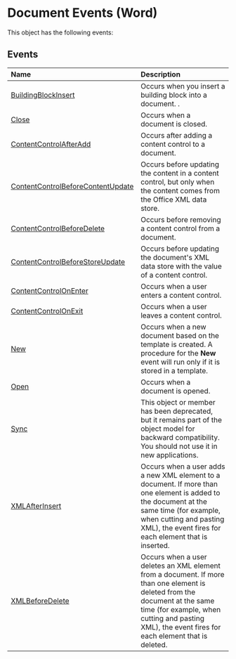 
# Document Events (Word)
This object has the following events:

## Events



|**Name**|**Description**|
|:-----|:-----|
|[BuildingBlockInsert](6c4b1f1f-da22-63b9-a3d9-21d7bedb4b5b.md)|Occurs when you insert a building block into a document. .|
|[Close](7758dbae-b624-d3b0-f42c-1404d40ecc78.md)|Occurs when a document is closed.|
|[ContentControlAfterAdd](9a19d147-76bd-eb92-5844-c56b2d6eae7c.md)|Occurs after adding a content control to a document.|
|[ContentControlBeforeContentUpdate](297241e3-fda9-1947-8b09-9dca97930dcf.md)|Occurs before updating the content in a content control, but only when the content comes from the Office XML data store.|
|[ContentControlBeforeDelete](a690fb97-0de3-de0e-7e84-edaaea756e83.md)|Occurs before removing a content control from a document.|
|[ContentControlBeforeStoreUpdate](a73aae31-bd03-1422-dbf2-1e7943d4a08a.md)|Occurs before updating the document's XML data store with the value of a content control.|
|[ContentControlOnEnter](593eca61-886c-85e9-fde2-1dc20c80740b.md)|Occurs when a user enters a content control.|
|[ContentControlOnExit](1c988334-2bb3-2a86-747b-0d1d46894da1.md)|Occurs when a user leaves a content control.|
|[New](c37f7e20-f429-e921-3d17-609d536e8baa.md)|Occurs when a new document based on the template is created. A procedure for the  **New** event will run only if it is stored in a template.|
|[Open](80ad090c-69bf-b50e-3171-eab5414309a2.md)|Occurs when a document is opened.|
|[Sync](cc46cfdf-ae26-9bba-7084-64349859d304.md)|This object or member has been deprecated, but it remains part of the object model for backward compatibility. You should not use it in new applications.|
|[XMLAfterInsert](6858fd64-e96b-308e-53eb-d79595fabac7.md)|Occurs when a user adds a new XML element to a document. If more than one element is added to the document at the same time (for example, when cutting and pasting XML), the event fires for each element that is inserted.|
|[XMLBeforeDelete](1cef9cdb-a80a-8d38-9646-e3353f6c6923.md)|Occurs when a user deletes an XML element from a document. If more than one element is deleted from the document at the same time (for example, when cutting and pasting XML), the event fires for each element that is deleted.|
